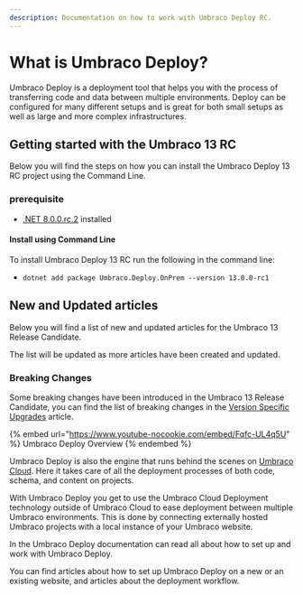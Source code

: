 ```yaml
---
description: Documentation on how to work with Umbraco Deploy RC.
---
```


# What is Umbraco Deploy?

Umbraco Deploy is a deployment tool that helps you with the process of transferring code and data between multiple environments. Deploy can be configured for many different setups and is great for both small setups as well as large and more complex infrastructures.

## Getting started with the Umbraco 13 RC

Below you will find the steps on how you can install the Umbraco Deploy 13 RC project using the Command Line.

### prerequisite

* [.NET 8.0.0.rc.2](https://dotnet.microsoft.com/en-us/download/dotnet/8.0) installed

#### Install using Command Line

To install Umbraco Deploy 13 RC run the following in the command line:

* ```
  dotnet add package Umbraco.Deploy.OnPrem --version 13.0.0-rc1
  ```

## New and Updated articles

Below you will find a list of new and updated articles for the Umbraco 13 Release Candidate.

The list will be updated as more articles have been created and updated.

### Breaking Changes

Some breaking changes have been introduced in the Umbraco 13 Release Candidate, you can find the list of breaking changes in the [Version Specific Upgrades](upgrades/version-specific.md#version-13) article.

{% embed url="https://www.youtube-nocookie.com/embed/Fqfc-UL4q5U" %}
Umbraco Deploy Overview
{% endembed %}

Umbraco Deploy is also the engine that runs behind the scenes on [Umbraco Cloud](https://docs.umbraco.com/umbraco-cloud/). Here it takes care of all the deployment processes of both code, schema, and content on projects.

With Umbraco Deploy you get to use the Umbraco Cloud Deployment technology outside of Umbraco Cloud to ease deployment between multiple Umbraco environments. This is done by connecting externally hosted Umbraco projects with a local instance of your Umbraco website.

In the Umbraco Deploy documentation can read all about how to set up and work with Umbraco Deploy.

You can find articles about how to set up Umbraco Deploy on a new or an existing website, and articles about the deployment workflow.
